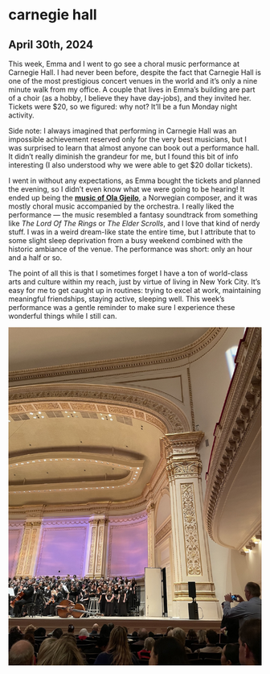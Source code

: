 # carnegie hall
## April 30th, 2024

This week, Emma and I went to go see a choral music performance at Carnegie Hall. I had never been before, despite the fact that Carnegie Hall is one of the most prestigious concert venues in the world and it’s only a nine minute walk from my office. A couple that lives in Emma’s building are part of a choir (as a hobby, I believe they have day-jobs), and they invited her. Tickets were $20, so we figured: why not? It’ll be a fun Monday night activity.

Side note: I always imagined that performing in Carnegie Hall was an impossible achievement reserved only for the very best musicians, but I was surprised to learn that almost anyone can book out a performance hall. It didn’t really diminish the grandeur for me, but I found this bit of info interesting (I also understood why we were able to get $20 dollar tickets).

I went in without any expectations, as Emma bought the tickets and planned the evening, so I didn’t even know what we were going to be hearing! It ended up being the **[music of Ola Gjeilo](https://dciny.org/events/a-soul-filled-journey-the-music-of-ola-gjeilo/)**, a Norwegian composer, and it was mostly choral music accompanied by the orchestra. I really liked the performance — the music resembled a fantasy soundtrack from something like *The* *Lord Of The Rings* or *The Elder Scrolls*, and I love that kind of nerdy stuff. I was in a weird dream-like state the entire time, but I attribute that to some slight sleep deprivation from a busy weekend combined with the historic ambiance of the venue. The performance was short: only an hour and a half or so.

The point of all this is that I sometimes forget I have a ton of world-class arts and culture within my reach, just by virtue of living in New York City. It’s easy for me to get caught up in routines: trying to excel at work, maintaining meaningful friendships, staying active, sleeping well. This week’s performance was a gentle reminder to make sure I experience these wonderful things while I still can.


![performance hall](/carnegie.jpeg)